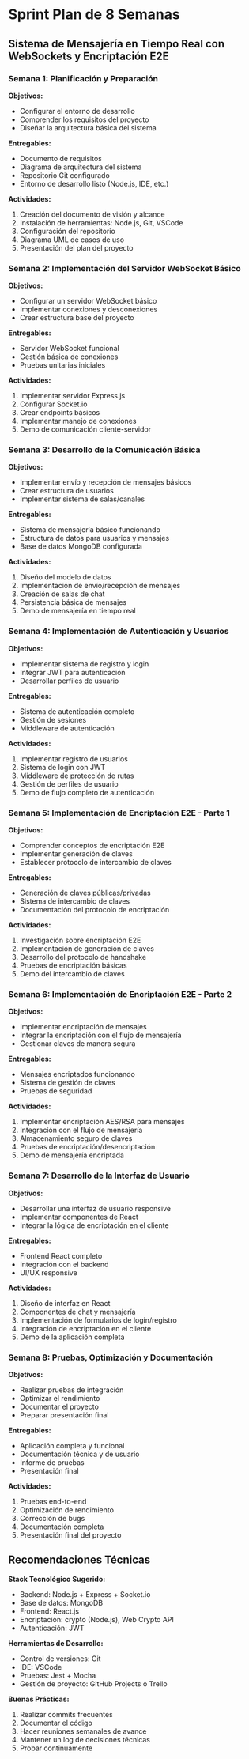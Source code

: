 # Sprint Plan de 8 Semanas
## Sistema de Mensajería en Tiempo Real con WebSockets y Encriptación E2E

### Semana 1: Planificación y Preparación
**Objetivos:**
- Configurar el entorno de desarrollo
- Comprender los requisitos del proyecto
- Diseñar la arquitectura básica del sistema

**Entregables:**
- Documento de requisitos
- Diagrama de arquitectura del sistema
- Repositorio Git configurado
- Entorno de desarrollo listo (Node.js, IDE, etc.)

**Actividades:**
1. Creación del documento de visión y alcance
2. Instalación de herramientas: Node.js, Git, VSCode
3. Configuración del repositorio
4. Diagrama UML de casos de uso
5. Presentación del plan del proyecto

### Semana 2: Implementación del Servidor WebSocket Básico
**Objetivos:**
- Configurar un servidor WebSocket básico
- Implementar conexiones y desconexiones
- Crear estructura base del proyecto

**Entregables:**
- Servidor WebSocket funcional
- Gestión básica de conexiones
- Pruebas unitarias iniciales

**Actividades:**
1. Implementar servidor Express.js
2. Configurar Socket.io
3. Crear endpoints básicos
4. Implementar manejo de conexiones
5. Demo de comunicación cliente-servidor

### Semana 3: Desarrollo de la Comunicación Básica
**Objetivos:**
- Implementar envío y recepción de mensajes básicos
- Crear estructura de usuarios
- Implementar sistema de salas/canales

**Entregables:**
- Sistema de mensajería básico funcionando
- Estructura de datos para usuarios y mensajes
- Base de datos MongoDB configurada

**Actividades:**
1. Diseño del modelo de datos
2. Implementación de envío/recepción de mensajes
3. Creación de salas de chat
4. Persistencia básica de mensajes
5. Demo de mensajería en tiempo real

### Semana 4: Implementación de Autenticación y Usuarios
**Objetivos:**
- Implementar sistema de registro y login
- Integrar JWT para autenticación
- Desarrollar perfiles de usuario

**Entregables:**
- Sistema de autenticación completo
- Gestión de sesiones
- Middleware de autenticación

**Actividades:**
1. Implementar registro de usuarios
2. Sistema de login con JWT
3. Middleware de protección de rutas
4. Gestión de perfiles de usuario
5. Demo de flujo completo de autenticación

### Semana 5: Implementación de Encriptación E2E - Parte 1
**Objetivos:**
- Comprender conceptos de encriptación E2E
- Implementar generación de claves
- Establecer protocolo de intercambio de claves

**Entregables:**
- Generación de claves públicas/privadas
- Sistema de intercambio de claves
- Documentación del protocolo de encriptación

**Actividades:**
1. Investigación sobre encriptación E2E
2. Implementación de generación de claves
3. Desarrollo del protocolo de handshake
4. Pruebas de encriptación básicas
5. Demo del intercambio de claves

### Semana 6: Implementación de Encriptación E2E - Parte 2
**Objetivos:**
- Implementar encriptación de mensajes
- Integrar la encriptación con el flujo de mensajería
- Gestionar claves de manera segura

**Entregables:**
- Mensajes encriptados funcionando
- Sistema de gestión de claves
- Pruebas de seguridad

**Actividades:**
1. Implementar encriptación AES/RSA para mensajes
2. Integración con el flujo de mensajería
3. Almacenamiento seguro de claves
4. Pruebas de encriptación/desencriptación
5. Demo de mensajería encriptada

### Semana 7: Desarrollo de la Interfaz de Usuario
**Objetivos:**
- Desarrollar una interfaz de usuario responsive
- Implementar componentes de React
- Integrar la lógica de encriptación en el cliente

**Entregables:**
- Frontend React completo
- Integración con el backend
- UI/UX responsive

**Actividades:**
1. Diseño de interfaz en React
2. Componentes de chat y mensajería
3. Implementación de formularios de login/registro
4. Integración de encriptación en el cliente
5. Demo de la aplicación completa

### Semana 8: Pruebas, Optimización y Documentación
**Objetivos:**
- Realizar pruebas de integración
- Optimizar el rendimiento
- Documentar el proyecto
- Preparar presentación final

**Entregables:**
- Aplicación completa y funcional
- Documentación técnica y de usuario
- Informe de pruebas
- Presentación final

**Actividades:**
1. Pruebas end-to-end
2. Optimización de rendimiento
3. Corrección de bugs
4. Documentación completa
5. Presentación final del proyecto

## Recomendaciones Técnicas

**Stack Tecnológico Sugerido:**
- Backend: Node.js + Express + Socket.io
- Base de datos: MongoDB
- Frontend: React.js
- Encriptación: crypto (Node.js), Web Crypto API
- Autenticación: JWT

**Herramientas de Desarrollo:**
- Control de versiones: Git
- IDE: VSCode
- Pruebas: Jest + Mocha
- Gestión de proyecto: GitHub Projects o Trello

**Buenas Prácticas:**
1. Realizar commits frecuentes
2. Documentar el código
3. Hacer reuniones semanales de avance
4. Mantener un log de decisiones técnicas
5. Probar continuamente